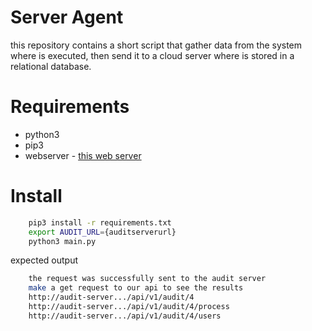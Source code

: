 # Server Agent

this repository contains a short script that gather data from the system where is executed, then send it to a cloud server where is stored in a relational database.

# Requirements

- python3
- pip3
- webserver - [this web server](https://github.com/AlFuentesDLM/api-compliance)


# Install

~~~bash
    pip3 install -r requirements.txt
    export AUDIT_URL={auditserverurl}
    python3 main.py
~~~
expected output
~~~bash
    the request was successfully sent to the audit server
    make a get request to our api to see the results
    http://audit-server.../api/v1/audit/4
    http://audit-server.../api/v1/audit/4/process
    http://audit-server.../api/v1/audit/4/users
~~~